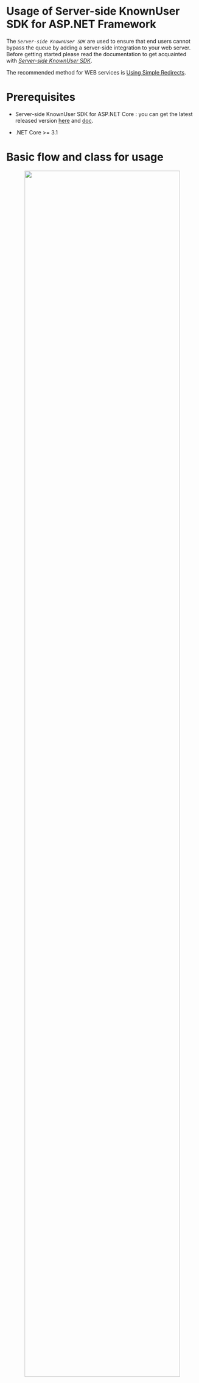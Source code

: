 # Usage of Server-side KnownUser SDK for ASP.NET Framework

The *`Server-side KnownUser SDK`* are used to ensure that end users cannot bypass the queue by adding a server-side integration to your web server.
Before getting started please read the documentation to get acquainted with [*Server-side KnownUser SDK*](server-side_knownuser.md).

The recommended method for WEB services is [Using Simple Redirects](#using-simple-redirects).

# Prerequisites
- Server-side KnownUser SDK for ASP.NET Core : you can get the latest released version [here](archive/coat9.knownuser.v1.aspnetcore.zip) and [doc](archive/coat9.knownuser.v1.aspnetcore.doc.pdf).

- .NET Core >= 3.1 

# Basic flow and class for usage
<center><img src="images/knownuser_java_highlevel_follow.png" width="90%" height="90%"></center>

# Implementation

A decryption key is needed to verify that `Token` is correct. Basically, it provides a way to check directly using decryption key(`<secret key>`). 
<br>However, it is recommended to use the `Method(Provider & Runnable)` to respond if the decryption key(`<secret key>`) changes or the *`Waiting Room Server`* shuts down.

# Method: Basic

Basically, it's a way to check directly using the decryption key(`<secret key>`).

key class & method:
```cs
namespace coat9.knownuser;
public class Token
{
    /// <summary>
    /// Do validation of the token string.
    /// </summary>
    /// <param name="domain">Ticket issued domain. If null or empty, do not check.</param>
    /// <param name="vwrid">Ticket issued vwrid (virtual waiting room ID). If null or empty, do not check.</param>
    /// <param name="secretKey">Decryption key string with a length of 24 digits.</param>
    /// <param name="tokenString">Token string.</param>
    /// <param name="appendExpireTime">Extend the set expire time by seconds. If less than 0, no expire time check.</param>
    /// <returns><c>true</c>: valid,<c>false</c>: invalid.</returns>
    /// <seealso cref="setToken(string)"/>
    public static bool doValidation(string domain, string vwrid, string secretKey, long appendExpireTime, string tokenString);
    public static bool doValidation(string domain, string vwrid, string secretKey, string tokenString);
}
```
The reason why the set expiration time is extended in seconds(`appendExpireTime`) is to correct the network delay of the user and the time error between the *`Waiting Room Server`*.


example:
```cs
// Token Validation
bool result = coat9.knownuser.Token.doValidation("<domain>","<vwrid>","<secret key>","<token string>");
```

# Method: Cached Config
Using `<secret key>` every time a token is checked can be cumbersome and error-prone as all `<secret key>` must be modified if `<secret key>` is changed. To improve this, `<secret key>` is stored in `Config` and cached and used.


```cs
coat9.knownuser.Config config =  coat9.knownuser.Config.getCached();
config.setDomain("coat9.com");            // <domain>
config.setSecretKey("0123456789012345");  // <secret key>
config.setAppendExpireTime(60);           // extend the set expire time by seconds.

// do validation of 'token string'
bool result = coat9.knownuser.Token.doValidation("<vwrid>","<token string>");
```

# Method: Provider
To import `<secret key>` from the *`Waiting Room Server`*, the access URL and the `<domain>` and `<openapi key>`(authentication key) of the service are required.
<br>Use *`Microsoft.AspNetCore.Http`* when requesting to *`Waiting Room Server`*. 

key class & method:
```cs
namespace coat9.knownuser;
public class Token
{

    /// <summary>
    /// Do validation of the token string using cached configuration <see cref="Config"/> variables.
    /// </summary>
    /// <param name="vwrid">Ticket issued vwrid (virtual waiting room ID). If null or empty, do not check.</param>
    /// <param name="tokenString">Token string.</param>
    /// <returns><c>true</c>: valid,<c>false</c>: invalid.</returns>
    /// <seealso cref="doValidation(string, string,ref Token)"/>
    public static bool doValidation(string vwrid, string tokenString);
}
```

example:
```cs
coat9.knownuser.Provider provider = coat9.knownuser.Provider.getCached();
coat9.knownuser.Config config =  provider.getConfig();

config.setDomain("coat9.com");                      // <domain>
config.setAppendExpireTime(60);                     // extend the set expire time by seconds.
provider.setAPIUrl("http://demo.coat9.com/openapi");// `Waiting Room Server` url
provider.setAPIKey("<openapi key>");                // <openapi key> : access authentication key

try{
    // get `<secret key>` from `Waiting Room Server`
    provider.refresh();
}catch(coat9.knownuser.InvalidException ex) {
    Console.WriteLine("result:" + ex);
    return;
}

// do validation of 'token string'
bool result = coat9.knownuser.Token.doValidation("<vwrid>","<token string>");
```

# Method: Provider local config file

If the network environment does not allow access to the 'Waiting Room Server', this method is used by storing config-related information in a file on the system.<br>
Please refer to [*Result in Text format*](server-side_knownuser.md#result-in-text-format) for the writing format. However, code/mesg/size is not necessary.

example:
```cs
coat9.knownuser.Provider provider = coat9.knownuser.Provider.getCached();
coat9.knownuser.Config config =  provider.getConfig();

config.setDomain("coat9.com");                      // <domain>
config.setAppendExpireTime(60);                     // extend the set expire time by seconds.
provider.setLocalConfigFile("<file path>");         // local config file.

try{
    // get `<secret key>` from `Waiting Room Server`
    provider.refresh();
}catch(coat9.knownuser.InvalidException ex) {
    Console.WriteLine("result:" + ex);
    return;
}

// do validation of 'token string'
bool result = coat9.knownuser.Token.doValidation("<vwrid>","<token string>");
```


# Method: Provider Runnable
In order to properly use [Method: Provider](#method-provider) in real services, you must periodically request *`Waiting Room Server`* to update `<secret key>`.

## Rules in case of exceptions
- If `Waiting Room Server` is in shutdown state, it is processed valid(bypass).
- User may not have Token when `Waiting Room Server` operates normally after shutdown. It provides a grace time for this and passes valid(bypass).
- When the response information from `Waiting Room Server` is incorrect, it is processed valid(bypass).


# Method: Provider Runnable for app

```mermaid
flowchart LR
    A[Step. Beginning] --> B;
    B((Step. Using<br><i> do validation </i>)) --> C;
    C[Step. Termination];
```

The example is described as `[Beginning]/[Using]/[Termination]`, but when implemented in practice, each part should be used appropriately.

example:
```cs
/*
 * [Beginning] Add to application beginning.
 */
coat9.knownuser.Provider provider = coat9.knownuser.Provider.getCached();
coat9.knownuser.Config config =  provider.getConfig();

config.setDomain("coat9.com");                      // <domain>
config.setAppendExpireTime(60);                     // extend the set expire time by seconds.
config.setTokenGraceTime(60);                       // grace time for empty token after an error occurs.
provider.setAPIUrl("http://demo.coat9.com/openapi");// `Waiting Room Server` url
provider.setAPIKey("<openapi key>");                // <openapi key> : access authentication key

// getting `<secret key>` from `Waiting Room Server` works in the background(thread).
// sleep for 1000 ms for each operation.
provider.startRunnable(1000);

/*
 * [Using] Add where you need to check.
 */
// do validation of 'token string'.
boolean result = coat9.knownuser.Token.doValidation("<vwrid>","<token string>");

/*
 * [Termination] Add to application termination.
 */
// stop the background (thread).
provider.stopRunnable();
```
---

# Method: Provider Runnable for IIS

```mermaid
flowchart LR
    A[Step.1<br> Installation library] --> B;
    B[Step.2<br> Add Provider Runnable] --> C;
    C[Step.3<br> Add Verify the waiting room] --> D;
    D[Step.4<br> Add Waiting page];
```

## Example development environment
 * .NET Framework 4.6.1
 * [IIS 10](https://learn.microsoft.com/ko-kr/iis/get-started/whats-new-in-iis-10/new-features-introduced-in-iis-10)


## Step.1 Installation library
add `Server-side Known User SDK & WEB` files to the installed IIS's lib.
```ASN.1
<installed ASP.NET Framework webapps path>
  ....
  +── <library path> : Set the path according to your development environment.               
  |      |── coat9.knownuser.v1d.dll- debug: Server-side KnownUser SDK library 
  |      |── coat9.knownuser.v1.dll - release: Server-side KnownUser SDK library   
  │      └── KnownuserWeb.cs        - Server-side KnownUser WEB library
```
Server-side KnownUser WEB library : KnownuserWeb.cs 
- The 'Waiting Room' related API is a collection of necessary methods for easy use in the WEB environment.
- `Server-side KnownUser WEB library` is [here](archive/coat9.knownuser.v1.aspnetcore.web.cs).


## Step.2 Add Provider Runnable 

```cs
using System.Threading;
using System.Threading.Tasks;
public class KnownuserService
{
    private Timer _timer;

    public Task Start()
    {
        // set timer.
        _timer = new Timer(DoWork, null, TimeSpan.Zero, TimeSpan.FromSeconds(3));

        /*
        * [Benning] Add to application beginning.
        */
        coat9.knownuser.Provider provider = coat9.knownuser.Provider.getCached();
        coat9.knownuser.Config config =  provider.getConfig();
        
        config.setDomain("coat9.com");   // <domain>
        config.setAppendExpireTime(60);  // extend the set expire time by seconds.
        config.setTokenGraceTime(60);    // grace time for empty token after an error occurs.

        provider.setAPIUrl("http://demo.coat9.com/openapi");  // `Waiting Room Server` url
        provider.setAPIKey("<openapi key>");  // <openapi key> : access authentication key

        provider.startRunnable();

        return Task.FromResult(0);
    }

    public Task Stop()
    {
        _timer?.Change(Timeout.Infinite, 0);
        return Task.FromResult(0);
    }

    private void DoWork()
    {
        coat9.knownuser.Provider provider = coat9.knownuser.Provider.getCached();
    }

    public void Dispose()
    {
        /*
        * [Termination] Add to application termination.
        */
        coat9.knownuser.Provider provider = coat9.knownuser.Provider.getCached();
        coat9.knownuser.Config config = provider.getConfig();
        provider.stopRunnable();
    }
}
```

add `KnownuserService`(coat9.KnownuserService) to `Global.asax.cs`(deployment descriptor).

```cs
public class Application : System.Web.HttpApplication
{

    protected void Application_Start()
    {
        // regist Singleton service...
        var KnownuserService = new KnownuserService();
        Application["KnownuserService"] = KnownuserService;

        // Other Application_Start code...
    }

    protected void Application_End()
    {
        Application["KnownuserService"] =  null;
    }
}
```

## Step.3 Add Verify the waiting room
Just install `Server-side KnownUser WEB library`.
And add async Task to `Global.asax`
For usage instructions, see [Using Simple Redirects](#using-simple-redirects).

```cs
public class Global : System.Web.HttpApplication
{
    protected void Application_BeginRequest(object sender, EventArgs e)
    {
        var app = (HttpApplication)sender;
        var ctx = app.Context;

        AsyncCallback callback = ar =>
        {
            var ret = (Task<bool>)ar.AsyncState;

            // Logic to be executed after completion of asynchronous operation
            if (ret.Result)
            {
                // todo...
            }
        };

        // Start an asynchronous task
        var task = KnownuserWeb.DoValidationAsync(ctx);
        task.ContinueWith(callback, task);
    }
}

public static class KnownuserWeb
{
    public static Task<bool> DoValidationAsync(HttpContext context)
    {
        var tcs = new TaskCompletionSource<bool>();

        // Perform asynchronous operations
        // ...

        // After task completion set result to TaskCompletionSource
        tcs.SetResult(true); // Set to true as an example

        return tcs.Task;
    }
}
```

## Step.4 Add Waiting page

```ASN.1
<project>
    ├─ Controllers
    ├─ Shared    
    └─ Views       
          ├─ ...                  ← add file: <waiting page>
          └─ Shared 
               ├─ ...       
               └─ Site.Master     ← modify file: <common page>
```

### Add a <waiting page> to display to `end-user`.
> See also: [Usage of Client-side VWR(virtual waiting room) SDK for JavaScript](../client-side/client-side_vwrsdk_js_usage.md)<br/>
> place the files below according to your service environment.<br/>
> please modify and use the `example page`
 - [coat9-adapter.v1.min.js](../client-side/archive/coat9-adapter.v1.min.js) - COAT9WSDK.
 - [coat9-skin.js](../client-side/archive/coat9-skin.js) - example: custom skin-file.
 - [waiting.html](../client-side/archive/waiting.html) - example: waiting page for `HTTP Redirect`.


### Insert code for waiting completion processing.
> Append to `<common page>`, which is called on every request.<br/>
> please modify and use the `source code`.

```JS
    <script>
        function getUrlParams() {
            var params = {};
            window.location.search.replace(/[?&]+([^=&]+)=([^&]*)/gi,
                function (str, key, value) { params[key] = value; });
            return params;
        }
        var oParams = getUrlParams();

        (function (h, o, u, n, d) {
            h = h[d] = h[d] || { q: [], onReady: function (c) { h.q.push(c) }, }
            d = o.createElement(u); d.async = 1; d.src = n; n = o.getElementsByTagName(u)[0]; n.parentNode.insertBefore(d, n)
        })(window, document, 'script', '<install path>/coat9-adapter.js', 'COAT9WSDK')
        COAT9WSDK.onReady(function (ev, ret) {
            COAT9WSDK.init({
                protocol: 'https', server: 'demo.coat9.com', timeout: 5
                , autoComplete: '*:normal'
                , append: { 'alive': oParams.coat9kr, 'vwrid': oParams.coat9ki
                    , 'coat9k': ((oParams && oParams.coat9k) ? decodeURIComponent(oParams.coat9k) : null)
                }
            });
            COAT9WSDK.start();
        });
        window.history.replaceState({}, '', window.location.pathname);
    </script>
```


# Using Simple Redirects
it is a method designed to be convenient to use in general web and provides the `Server-side KnownUser WEB library` library.
You can refer to the `Server-side KnownUser WEB library` library and make it suitable for each service.


## Token follow is:
<center><img src="images/knownuser_token_spath_follow.png" width="90%" height="90%"></center>

## Redirect parameter
<center><img src="images/knownuser_redirection_parameter.png" width="100%" height="100%"></center>

`URL encode` is equivalent to encodeURIComponent, see [here](https://developer.mozilla.org/en-US/docs/Web/JavaScript/Reference/Global_Objects/encodeURIComponent).


key class & method:
```cs
public class KnownuserWeb {
    /// <summary>
    /// Verification result.
    /// </summary>
    public enum Result
    {
        /// <summary>empty request url: proceed to the stage of processing service logic.</summary> 
        EmptyServicePath = -2,
        /// <summary>invalid config.</summary> 
        Invalid = -1,
        /// <summary>allowed: proceed to the stage of processing service logic.</summary> 
        Allowed = 0,
        /// <summary>redirect required.</summary> 
        Redirect = 1,
        /// <summary>error: prevent retry.</summary> 
        ErrorPreventRetry = 2,
        /// <summary>error: token verification failed.</summary> 
        ErrorValidationToken = 3,
        /// <summary>error: token and request-url do not match.</summary> 
        ErrorMatchPath = 4,
        /// <summary>error: does not match the uaid(user authentication ID) of the token.</summary>
        ErrorMatchUaid = 5
    }

    /// <summary>
    /// Set UID (user id).
    /// If <c>null</c>, don't use it.
    /// UID is used for access control.
    /// </summary>
    /// <param name="uid">User id.</param>
    public void setUID(string uid);

    /// <summary>
    /// Set UAID (user authentication id).
    /// If <c>null</c>, don't use it.
    /// UAID is used for token validation.
    /// </summary>
    /// <param name="uaid">User authentication id.</param>
    public void setUAID(string uaid);

    /// <summary>
    /// <para>`Service Path` usually uses `User Request URI`.</para>
    /// <para>However, when processing services with `body(post) data`, it is difficult to distinguish.</para>
    /// <para>In this case, you can use `body(post) data` to create a distinguishable string and use it as `Service Path`.</para>
    /// <para>If `Fixed Service Path` is not set, `ser Request URI` is used.</para>
    /// </summary>
    /// <param name="servicePath">Service path string.</param>
    public void setFixedServicePath(string servicepath);

    /// <summary>
    /// When creating a 'redirect URL', the path to the `waiting page URL` is specified without using the value set in the system.
    /// </summary>
    /// <param name="waitingUrl">Waiting page URL.</param>
    public void setFixedWaitingURL(string waitinguRL);

    /// <summary>
    /// The path 'Error Page URL' specifies.
    /// </summary>
    /// <param name="errorUrl">Error Page URL.</param>
    public void setErrorURL(string eurl);

    /// <summary>
    /// Gets the verification result of the `Token`.
    /// </summary>
    /// <returns>Verification result of the `Token`.</returns>
    public coat9.knownuser.TokenVerify getTokenVerify();

    /// <summary>
    /// Get the redirect URL string.
    /// </summary>
    /// <returns>The redirect URL string.</returns>
    public string RedirectURL();

    /// <summary>
    /// do validation.
    /// </summary>
    /// <returns>Validation result.</returns>
    public Result doValidation();

    /// <summary>
    /// Sample: do HTTP redirect.
    /// </summary>
    /// <param name="context">  HttpContext.</param>
    /// <param name="url">redirect URL string.</param>
    /// <remarks>
    /// ----------------------------------------------------------------------
    /// This method developer must adjust it to suit the service environment.
    /// ----------------------------------------------------------------------
    /// </remarks>
    public static void doSampleRedirect(HttpContext context, String url);

    /// <summary>
    /// Sample: Adds a message to the error page URL for HTTP Redirect.
    ///         format: <error url> + [?|&]errno=x + &emesg=..
    /// </summary>
    /// <param name="context">HttpContext.</param>
    /// <param name="knownuser">coat9's web library.</param>
    /// <param name="eno">Error number.
    /// -1: Invalid config.
    ///  2: Prevent retry.
    ///  3: Validation token.
    ///  4: Does not match the path of the token.
    ///  5: Does not match the uaid(user authentication ID) of the token.</param>
    /// <param name="mesg">Error message string.</param>
    /// <seealso cref="doSampleRedirect(HttpContext, String)"/>
    /// <remarks>
    /// ----------------------------------------------------------------------
    /// This method developer must adjust it to suit the service environment.
    /// ----------------------------------------------------------------------
    /// </remarks>
    public static void doSampleErrorMessage(HttpContext context, KnownuserWeb knownuser, int errno, String mesg);

    /// <summary>
    /// Sample: Performs validation.
    ///         depending on the result, if waiting is necessary, `HTTP Redirect` is performed to the `waiting page`,
    ///         and if an error occurs, `HTTP Redirect` is performed to the `error page`.
    /// </summary>
    /// <param name="context">HTTP Servlet Response.</param>
    /// <returns>True - allow us to provide services. False - Result was processed with `HTTP Redirect`.</returns>
    /// <seealso cref="coat9.test.web#doValidation()"/>
    /// <seealso cref="doSampleRedirect(HttpContext, String)"/>
    /// <seealso cref="doSampleErrorMessage(HttpContext, KnownuserWeb, int, String)"/>
    /// <remarks>
    /// ----------------------------------------------------------------------
    /// This method developer must adjust it to suit the service environment.
    /// ----------------------------------------------------------------------
    /// </remarks>
    public static bool doSampleValidation(HttpContext context);

    /// <summary>
    /// Check if it is the ‘Path’ where you want to perform ‘Validation’.
    /// </summary>
    /// <param name="context">file path string.</param>
    /// <returns><c>True<c>bypass <c>False</c> do validation.</returns>
    /// <remarks>
    /// ----------------------------------------------------------------------
    /// This method developer must adjust it to suit the service environment.
    /// ----------------------------------------------------------------------
    /// </remarks>
    public static bool isSamplePathToBypass(string path);

    /// <summary>
    /// Verify the ‘waiting room’.
    /// </summary>
    /// <param name="context">HTTP Servlet Response.</param>
    /// <returns><c>True<c>bypass <c>False</c> do validation.</returns>
    /// <remarks>
    /// ----------------------------------------------------------------------
    /// This method developer must adjust it to suit the service environment.
    /// ----------------------------------------------------------------------
    /// </remarks>
    public static async Task<bool> doValidation(HttpContext context);
}
```

Setting `Token` verification conditions : TokenVerify
```cs
public class TokenVerify {
    /// <summary>
    /// Set whether to verify the vwrid included in <see cref="Token"/>.
    /// </summary>
    /// <param name="vwrid"><c>true</c>: enable, <c>false</c>: disable.</param>
    public void setVwrid(bool vwrid);

    /// <summary>
    /// Set whether to verify the expire-time included in <see cref="Token"/>.
    /// </summary>
    /// <param name="expiretime"><c>true</c>: enable, <c>false</c>: disable.</param>
    public void setExpireTime(bool expiretime);

    /// <summary>
    /// Limits the usage time of the issued <see cref="Token"/>.
    /// If the specified limit time is less than 0, it is not verified.
    /// </summary>
    /// <param name="limit_time">The limit usage time.</param>
    public void setLimitUsagetime(long limit_time);
    
    /// <summary>
    /// Limits the usage time of the <see cref="Token"/> allowed for the service.
    /// If the specified limit allowed time is less than 0, it is not verified.
    /// </summary>
    /// <param name="limit_time">The limit allowed time.</param>
    public void setLimitAllowedtime(long limit_time);
    
    /// <summary>
    /// Set whether to verify the service-path included in <see cref="Token"/>.
    /// </summary>
    /// <param name="servicepath"><c>true</c>: enable, <c>false</c>: disable.</param>
    public void setServicePath(bool servicepath);
}
```

Modify the `methods` below in `KnownuserWeb` to suit your service.
- doSampleRedirect()
- doSampleErrorMessage()
- doSampleValidation()
- isSamplePathToBypass()

>In the `KnownuserWeb`, `context.Session.Id` was used as `uaid`. `uaid` can be any string that can identify the user. If you do not want to distinguish `uaid`, you can treat it as null.<br/>
>If an `error` occurs, processing such as `Redirection` to `error page` or displaying a message is necessary.
>
> `RedirectURL` ($KnownuserRedirectURL) is managed by Admin.<br/>
> `RedirectURL` must have already been created, please refer to [`Client-side SDK`](./../client-side/client-side_vwrsdk.md).

# License

The code in this repository is licensed under the [COAT9 License](./../LICENSE.md). Where available, coat9vwr places the associated license(s) in the location `installed`.
